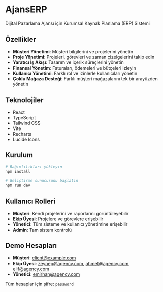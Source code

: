 # AjansERP

Dijital Pazarlama Ajansı için Kurumsal Kaynak Planlama (ERP) Sistemi

## Özellikler

- **Müşteri Yönetimi**: Müşteri bilgilerini ve projelerini yönetin
- **Proje Yönetimi**: Projeleri, görevleri ve zaman çizelgelerini takip edin
- **Yaratıcı İş Akışı**: Tasarım ve içerik süreçlerini yönetin
- **Finansal Yönetim**: Faturaları, ödemeleri ve bütçeleri izleyin
- **Kullanıcı Yönetimi**: Farklı rol ve izinlerle kullanıcıları yönetin
- **Çoklu Mağaza Desteği**: Farklı müşteri mağazalarını tek bir arayüzden yönetin

## Teknolojiler

- React
- TypeScript
- Tailwind CSS
- Vite
- Recharts
- Lucide Icons

## Kurulum

```bash
# Bağımlılıkları yükleyin
npm install

# Geliştirme sunucusunu başlatın
npm run dev
```

## Kullanıcı Rolleri

- **Müşteri**: Kendi projelerini ve raporlarını görüntüleyebilir
- **Ekip Üyesi**: Projelere ve görevlere erişebilir
- **Yönetici**: Tüm sisteme ve kullanıcı yönetimine erişebilir
- **Admin**: Tam sistem kontrolü

## Demo Hesapları

- **Müşteri**: client@example.com
- **Ekip Üyesi**: zeynep@agency.com, ahmet@agency.com, elif@agency.com
- **Yönetici**: emirhan@agency.com

Tüm hesaplar için şifre: `password` 